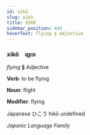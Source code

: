 ```yaml
---
id: xikö
slug: xikö
title: XİKÖ
sidebar_position: 445
hoverText: flying § Adjective
---
```


### xikö&emsp;<span kind="abugida">ɋɟɔı</span>

*flying* **§** Adjective

**Verb**: to be flying

**Noun**: flight

**Modifier**: flying

Japanese ひこう hikō undefined

*Japonic Language Family*